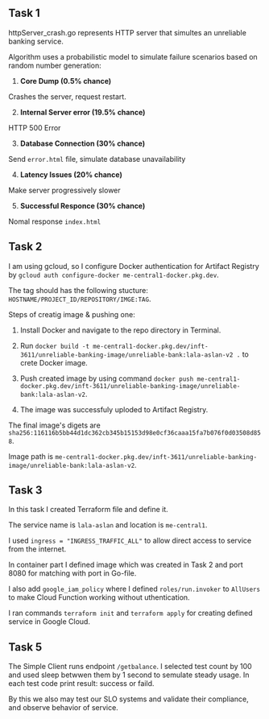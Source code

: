 ## Task 1

httpServer_crash.go represents HTTP server that simultes an unreliable banking service.

Algorithm uses a probabilistic model to simulate failure scenarios based on random number generation:

1. **Core Dump (0.5% chance)**

Crashes the server, request restart.

2. **Internal Server error (19.5% chance)**

HTTP 500 Error

3. **Database Connection (30% chance)**

Send `error.html` file, simulate database unavailability

4. **Latency Issues (20% chance)**

Make server progressively slower

5. **Successful Responce (30% chance)**

Nomal response `index.html`

## Task 2
I am using gcloud, so I configure Docker authentication for Artifact Registry by `gcloud auth configure-docker me-central1-docker.pkg.dev`.

The tag should has the following stucture: `HOSTNAME/PROJECT_ID/REPOSITORY/IMGE:TAG`.


Steps of creatig image & pushing one:

1. Install Docker and navigate to the repo directory in Terminal.

2. Run `docker build -t me-central1-docker.pkg.dev/inft-3611/unreliable-banking-image/unreliable-bank:lala-aslan-v2 .` to crete Docker image.

3. Push created image by using command `docker push me-central1-docker.pkg.dev/inft-3611/unreliable-banking-image/unreliable-bank:lala-aslan-v2`.

4. The image was successfuly uploded to Artifact Registry. 

The final image's digets are `sha256:116116b5bb44d1dc362cb345b15153d98e0cf36caaa15fa7b076f0d03508d858`.

Image path is `me-central1-docker.pkg.dev/inft-3611/unreliable-banking-image/unreliable-bank:lala-aslan-v2`.

## Task 3

In this task I created Terraform file and define it.

The service name is `lala-aslan` and location is `me-central1`.

I used `ingress = "INGRESS_TRAFFIC_ALL"` to allow direct access to service from the internet.

In container part I defined image which was created in Task 2 and port 8080 for matching with port in Go-file.

I also add `google_iam_policy` where I defined `roles/run.invoker` to `AllUsers` to make Cloud Function working without uthentication.

I ran commands `terraform init` and `terraform apply` for creating defined service in Google Cloud.

## Task 5

The Simple Client runs endpoint `/getbalance`. I selected test count by 100 and used sleep betwwen them by 1 second to semulate steady usage. In each test code print result: success or faild.

By this we also may test our SLO systems and validate their compliance, and observe behavior of service.